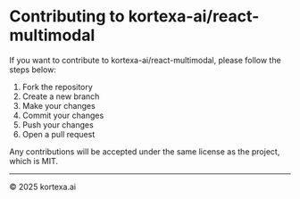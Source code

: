 # Contributing to kortexa-ai/react-multimodal

If you want to contribute to kortexa-ai/react-multimodal, please follow the steps below:

1. Fork the repository
2. Create a new branch
3. Make your changes
4. Commit your changes
5. Push your changes
6. Open a pull request

Any contributions will be accepted under the same license as the project, which is MIT.

---

© 2025 kortexa.ai
